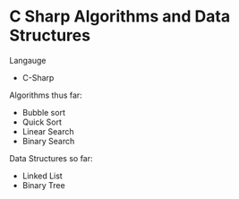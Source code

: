# C Sharp Algorithms and Data Structures

Langauge
- C-Sharp

Algorithms thus far:
- Bubble sort 
- Quick Sort
- Linear Search
- Binary Search

Data Structures so far:
- Linked List
- Binary Tree
